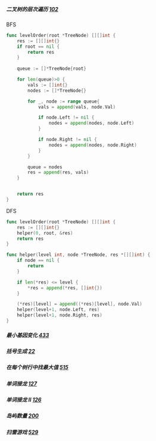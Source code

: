 
##### 二叉树的层次遍历 [102](https://leetcode-cn.com/problems/binary-tree-level-order-traversal/#/description)

BFS
```go
func levelOrder(root *TreeNode) [][]int {
    res := [][]int{}
    if root == nil {
        return res
    }
    
    queue := []*TreeNode{root}

    for len(queue)>0 {
        vals := []int{}
        nodes := []*TreeNode{}

        for _, node := range queue{
            vals = append(vals, node.Val)

            if node.Left != nil {
                nodes = append(nodes, node.Left)
            }

            if node.Right != nil {
                nodes = append(nodes, node.Right)
            }
        }

        queue = nodes
        res = append(res, vals)
    }


    return res
}
```

DFS
```go
func levelOrder(root *TreeNode) [][]int {
    res := [][]int{}
    helper(0, root, &res)
    return res
}

func helper(level int, node *TreeNode, res *[][]int) {
    if node == nil {
        return 
    }

    if len(*res) <= level {
        *res = append(*res, []int{})
    }

    (*res)[level] = append((*res)[level], node.Val)
    helper(level+1, node.Left, res)
    helper(level+1, node.Right, res)
}
```
##### 最小基因变化 [433](https://leetcode-cn.com/problems/minimum-genetic-mutation/#/description)

##### 括号生成 [22](https://leetcode-cn.com/problems/generate-parentheses/#/description)

##### 在每个树行中找最大值 [515](https://leetcode-cn.com/problems/find-largest-value-in-each-tree-row/#/description)

##### 单词接龙 [127](https://leetcode-cn.com/problems/word-ladder/description/)

##### 单词接龙 II [126](https://leetcode-cn.com/problems/word-ladder-ii/description/)

##### 岛屿数量 [200](https://leetcode-cn.com/problems/number-of-islands/)

##### 扫雷游戏 [529](https://leetcode-cn.com/problems/minesweeper/description/)